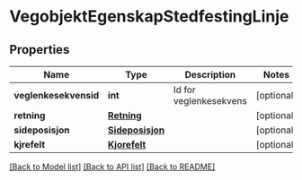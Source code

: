 # VegobjektEgenskapStedfestingLinje

## Properties
Name | Type | Description | Notes
------------ | ------------- | ------------- | -------------
**veglenkesekvensid** | **int** | Id for veglenkesekvens | [optional] 
**retning** | [**Retning**](Retning.md) |  | [optional] 
**sideposisjon** | [**Sideposisjon**](Sideposisjon.md) |  | [optional] 
**kjrefelt** | [**Kjorefelt**](Kjorefelt.md) |  | [optional] 

[[Back to Model list]](../README.md#documentation-for-models) [[Back to API list]](../README.md#documentation-for-api-endpoints) [[Back to README]](../README.md)

